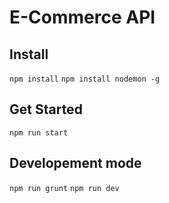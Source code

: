 # E-Commerce API
## Install
```npm install```
```npm install nodemon -g```
## Get Started
```
npm run start
```
## Developement mode
```npm run grunt```
```npm run dev```
